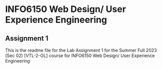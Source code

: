 
# INFO6150 Web Design/ User Experience Engineering

## Assignment 1

This is the readme file for the Lab Assignment 1 for the Summer Full 2023 (Sec 02) [VTL-2-OL] course for INFO6150 Web Design/ User Experience Engineering

